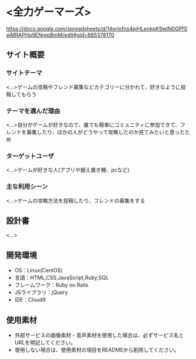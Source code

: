 # <全力ゲーマーズ>

https://docs.google.com/spreadsheets/d/14orIofns4pjHLenkpK9wIN0GPfSwMRAPHq9ENrepBmM/edit#gid=885378170

## サイト概要
### サイトテーマ
<...>ゲームの攻略やフレンド募集などカテゴリーに分かれて、好きなように投稿してもらう

### テーマを選んだ理由
<...>自分がゲームが好きなので、誰でも簡単にコミュニティに参加できて、フレンドを募集したり、ほかの人がどうやって攻略したのか見てみたいと思ったため

### ターゲットユーザ
<...>ゲームが好きな人(アプリや据え置き機、pcなど)

### 主な利用シーン
<...>ゲームの攻略方法を投稿したり、フレンドの募集をする

## 設計書
<...>

## 開発環境
- OS：Linux(CentOS)
- 言語：HTML,CSS,JavaScript,Ruby,SQL
- フレームワーク：Ruby on Rails
- JSライブラリ：jQuery
- IDE：Cloud9

## 使用素材
- 外部サービスの画像素材・音声素材を使用した場合は、必ずサービス名とURLを明記してください。
- 使用しない場合は、使用素材の項目をREADMEから削除してください。